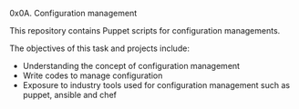 0x0A. Configuration management

This repository contains Puppet scripts for configuration managements.

The objectives of this task and projects include:
* Understanding the concept of configuration management
* Write codes to manage configuration
* Exposure to industry tools used for configuration management such as puppet, ansible and chef
